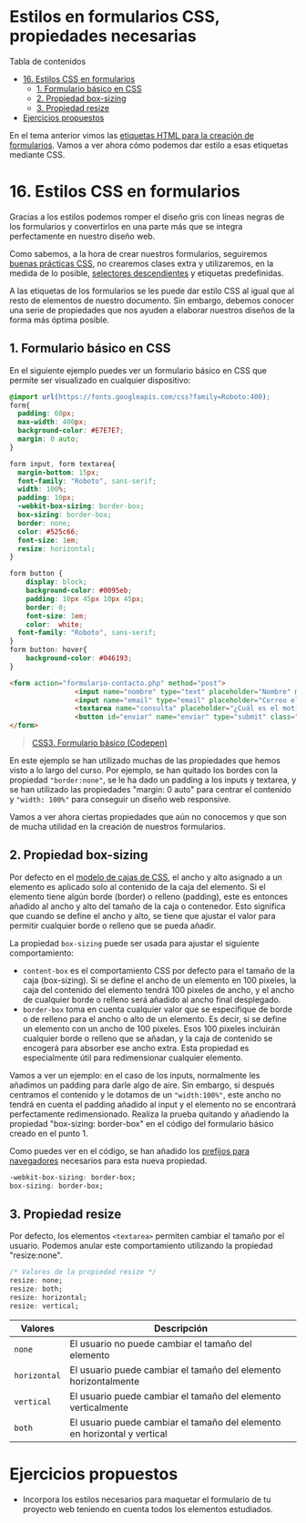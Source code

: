 # **Estilos en formularios CSS, propiedades necesarias**

Tabla de contenidos

- [16. Estilos CSS en formularios](#16-Estilos-CSS-en-formularios)
  - [1. Formulario básico en CSS](#1-Formulario-básico-en-CSS)
  - [2. Propiedad box-sizing](#2-Propiedad-box-sizing)
  - [3. Propiedad resize](#3-Propiedad-resize)
- [Ejercicios propuestos](#Ejercicios-propuestos)

En el tema anterior vimos las [etiquetas HTML para la creación de formularios](https://github.com/Sergio-Rey-Personal/DIW/blob/master/UD03_Disenyo_y_maquetacion_web_con_HTML5_y_CSS3/UD03_04_EtiquetasParaCreacionFormulariosHTML.md). Vamos a ver ahora cómo podemos dar estilo a esas etiquetas mediante CSS.

# 16. Estilos CSS en formularios

Gracias a los estilos podemos romper el diseño gris con líneas negras de los formularios y convertirlos en una parte más que se integra perfectamente en nuestro diseño web.

Como sabemos, a la hora de crear nuestros formularios, seguiremos [buenas prácticas CSS](https://github.com/Sergio-Rey-Personal/DIW/blob/master/UD03_Disenyo_y_maquetacion_web_con_HTML5_y_CSS3/UD03_32_BuenasPracticasCSS.md), no crearemos clases extra y utilizaremos, en la medida de lo posible, [selectores descendientes](https://github.com/Sergio-Rey-Personal/DIW/blob/master/UD03_Disenyo_y_maquetacion_web_con_HTML5_y_CSS3/UD03_23_SelectoresCSS.md#35-selector-descendiente) y etiquetas predefinidas.

A las etiquetas de los formularios se les puede dar estilo CSS al igual que al resto de elementos de nuestro documento. Sin embargo, debemos conocer una serie de propiedades que nos ayuden a elaborar nuestros diseños de la forma más óptima posible.

## 1. Formulario básico en CSS

En el siguiente ejemplo puedes ver un formulario básico en CSS que permite ser visualizado en cualquier dispositivo:

```css
@import url(https://fonts.googleapis.com/css?family=Roboto:400);
form{
  padding: 60px;
  max-width: 400px;
  background-color: #E7E7E7;
  margin: 0 auto;
}

form input, form textarea{
  margin-bottom: 15px;
  font-family: "Roboto", sans-serif;
  width: 100%;
  padding: 10px;
  -webkit-box-sizing: border-box;
  box-sizing: border-box; 
  border: none; 
  color: #525c66; 
  font-size: 1em;
  resize: horizontal; 
}

form button {
	display: block;
	background-color: #0095eb;
	padding: 10px 45px 10px 45px;
	border: 0;
	font-size: 1em; 
	color: 	white;
  font-family: "Roboto", sans-serif;
}
form button: hover{
	background-color: #046193;
}
```

```html
<form action="formulario-contacto.php" method="post">	
				<input name="nombre" type="text" placeholder="Nombre" maxlength="30" pattern="[a-zA-Z0-9]+" required autofocus/>
				<input name="email" type="email" placeholder="Correo electrónico" required />	
				<textarea name="consulta" placeholder="¿Cuál es el motivo de tu consulta?" rows="6" required></textarea>
				<button id="enviar" name="enviar" type="submit" class="btn">ENVIAR</button>
</form>	
```

> [CSS3. Formulario básico (Codepen)](https://codepen.io/sergio-rey-personal/pen/KKVNQqK)

En este ejemplo se han utilizado muchas de las propiedades que hemos visto a lo largo del curso. Por ejemplo, se han quitado los bordes con la propiedad `"border:none"`, se le ha dado un padding a los inputs y textarea, y se han utilizado las propiedades "margin: 0 auto" para centrar el contenido y `"width: 100%"` para conseguir un diseño web responsive.

Vamos a ver ahora ciertas propiedades que aún no conocemos y que son de mucha utilidad en la creación de nuestros formularios.

## 2. Propiedad box-sizing

Por defecto en el [modelo de cajas de CSS](https://github.com/Sergio-Rey-Personal/DIW/blob/master/UD03_Disenyo_y_maquetacion_web_con_HTML5_y_CSS3/UD03_33_ModeloDeCajasCSS.md), el ancho y alto asignado a un elemento es aplicado solo al contenido de la caja del elemento. Si el elemento tiene algún borde (border) o relleno (padding), este es entonces añadido al ancho y alto del tamaño de la caja o contenedor. Esto significa que cuando se define el ancho y alto, se tiene que ajustar el valor para permitir cualquier borde o relleno que se pueda añadir.

La propiedad `box-sizing` puede ser usada para ajustar el siguiente comportamiento:

- `content-box` es el comportamiento CSS por defecto para el tamaño de la caja (box-sizing). Si se define el ancho de un elemento en 100 pixeles, la caja del contenido del elemento tendrá 100 pixeles de ancho, y el ancho de cualquier borde o relleno será añadido al ancho final desplegado.
- `border-box` toma en cuenta cualquier valor que se especifique de borde o de relleno para el ancho o alto de un elemento. Es decir, si se define un elemento con un ancho de 100 pixeles. Esos 100 pixeles incluirán cualquier borde o relleno que se añadan, y la caja de contenido se encogerá para absorber ese ancho extra. Esta propiedad es especialmente útil para redimensionar cualquier elemento.

Vamos a ver un ejemplo: en el caso de los inputs, normalmente les añadimos un padding para darle algo de aire. Sin embargo, si después centramos el contenido y le dotamos de un `"width:100%"`, este ancho no tendrá en cuenta el padding añadido al input y el elemento no se encontrará perfectamente redimensionado. Realiza la prueba quitando y añadiendo la propiedad "box-sizing: border-box" en el código del formulario básico creado en el punto 1.

Como puedes ver en el código, se han añadido los [prefijos para navegadores](https://github.com/Sergio-Rey-Personal/DIW/blob/master/UD03_Disenyo_y_maquetacion_web_con_HTML5_y_CSS3/UD03_31_PrefijosNavegadoresCSS.md) necesarios para esta nueva propiedad.

```css
-webkit-box-sizing: border-box;
box-sizing: border-box;
```

## 3. Propiedad resize

Por defecto, los elementos `<textarea>` permiten cambiar el tamaño por el usuario. Podemos anular este comportamiento utilizando la propiedad "resize:none".

```css
/* Valores de la propiedad resize */
resize: none;
resize: both;
resize: horizontal;
resize: vertical;
```

| **Valores** | **Descripción** |
| --- | --- |
| `none` | El usuario no puede cambiar el tamaño del elemento |
| `horizontal` | El usuario puede cambiar el tamaño del elemento horizontalmente |
| `vertical` | El usuario puede cambiar el tamaño del elemento verticalmente |
| `both` | El usuario puede cambiar el tamaño del elemento en horizontal y vertical |

# Ejercicios propuestos

-   Incorpora los estilos necesarios para maquetar el formulario de tu proyecto web teniendo en cuenta todos los elementos estudiados.